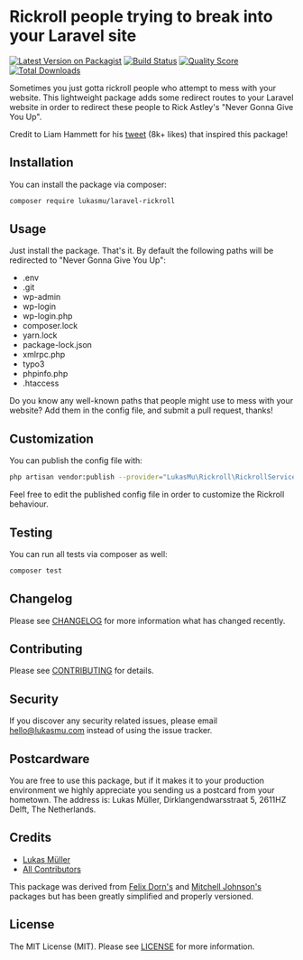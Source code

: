 # Rickroll people trying to break into your Laravel site

[![Latest Version on Packagist](https://img.shields.io/packagist/v/lukasmu/laravel-rickroll.svg?style=flat-square)](https://packagist.org/packages/lukasmu/laravel-rickroll)
[![Build Status](https://img.shields.io/travis/lukasmu/laravel-rickroll/master.svg?style=flat-square)](https://travis-ci.org/lukasmu/laravel-rickroll)
[![Quality Score](https://img.shields.io/scrutinizer/g/lukasmu/laravel-rickroll.svg?style=flat-square)](https://scrutinizer-ci.com/g/lukasmu/laravel-rickroll)
[![Total Downloads](https://img.shields.io/packagist/dt/lukasmu/laravel-rickroll.svg?style=flat-square)](https://packagist.org/packages/lukasmu/laravel-rickroll)

Sometimes you just gotta rickroll people who attempt to mess with your website.
This lightweight package adds some redirect routes to your Laravel website in order to redirect these people to Rick Astley's "Never Gonna Give You Up".

Credit to Liam Hammett for his [tweet](https://twitter.com/LiamHammett/status/1260984553570570240/) (8k+ likes) that inspired this package!

## Installation

You can install the package via composer:

```bash
composer require lukasmu/laravel-rickroll
```

## Usage

Just install the package. That's it. By default the following paths will be redirected to "Never Gonna Give You Up":

- .env
- .git
- wp-admin
- wp-login
- wp-login.php
- composer.lock
- yarn.lock
- package-lock.json
- xmlrpc.php
- typo3
- phpinfo.php
- .htaccess

Do you know any well-known paths that people might use to mess with your website? Add them in the config file, and submit a pull request, thanks!

## Customization

You can publish the config file with:

```bash
php artisan vendor:publish --provider="LukasMu\Rickroll\RickrollServiceProvider" --tag="config"
```

Feel free to edit the published config file in order to customize the Rickroll behaviour.


## Testing

You can run all tests via composer as well:

``` bash
composer test
```

## Changelog

Please see [CHANGELOG](CHANGELOG.md) for more information what has changed recently.

## Contributing

Please see [CONTRIBUTING](CONTRIBUTING.md) for details.

## Security

If you discover any security related issues, please email [hello@lukasmu.com](hello@lukasmu.com) instead of using the issue tracker.

## Postcardware

You are free to use this package, but if it makes it to your production environment we highly appreciate you sending us a postcard from your hometown. The address is: Lukas Müller, Dirklangendwarsstraat 5, 2611HZ Delft, The Netherlands.

## Credits

- [Lukas Müller](https://github.com/lukasmu)
- [All Contributors](../../contributors)

This package was derived from [Felix Dorn's](https://github.com/felixdorn/laravel-rickroll) and [Mitchell Johnson's](https://github.com/mitchazj/laravel-rickroll) packages but has been greatly simplified and properly versioned.

## License

The MIT License (MIT). Please see [LICENSE](LICENSE.md) for more information.
